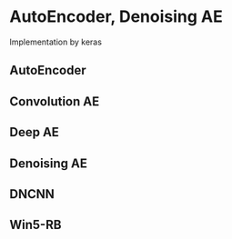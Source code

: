 # AutoEncoder, Denoising AE
Implementation by keras

## AutoEncoder

## Convolution AE

## Deep AE

## Denoising AE

## DNCNN

## Win5-RB
